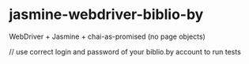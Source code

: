 # jasmine-webdriver-biblio-by

WebDriver + Jasmine + chai-as-promised (no page objects)

// use correct login and password of your biblio.by account to run tests
